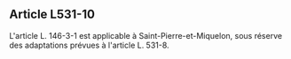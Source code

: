 ## Article L531-10


L'article L. 146-3-1 est applicable à Saint-Pierre-et-Miquelon, sous réserve des adaptations prévues à l'article
L. 531-8.

